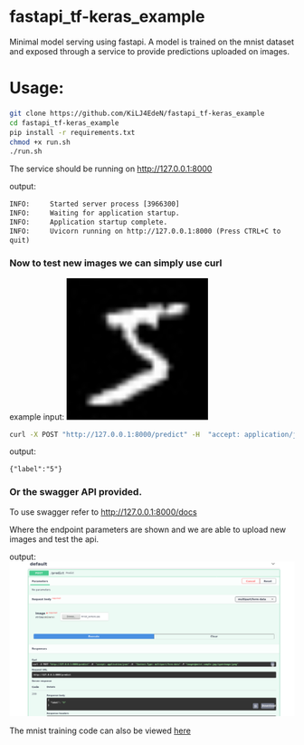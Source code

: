 # fastapi_tf-keras_example
Minimal model serving using fastapi.
A model is trained on the mnist dataset and exposed through a service to provide predictions uploaded on images.


# Usage:

```bash
git clone https://github.com/KiLJ4EdeN/fastapi_tf-keras_example
cd fastapi_tf-keras_example
pip install -r requirements.txt
chmod +x run.sh
./run.sh
```

The service should be running on http://127.0.0.1:8000

output:
```
INFO:     Started server process [3966300]
INFO:     Waiting for application startup.
INFO:     Application startup complete.
INFO:     Uvicorn running on http://127.0.0.1:8000 (Press CTRL+C to quit)
```

### Now to test new images we can simply use curl

example input:
<img src="https://github.com/KiLJ4EdeN/fastapi_tf-keras_example/blob/main/mnist_sample.jpg" width="250" height="250">


```bash
curl -X POST "http://127.0.0.1:8000/predict" -H  "accept: application/json" -H  "Content-Type: multipart/form-data" -F "image=@mnist_sample.jpg;type=image/jpeg"
```

output:
```
{"label":"5"}
```

### Or the swagger API provided.
To use swagger refer to http://127.0.0.1:8000/docs

Where the endpoint parameters are shown and we are able to upload new images and test the api.

output:
<img src="https://github.com/KiLJ4EdeN/fastapi_tf-keras_example/blob/main/output.png">



The mnist training code can also be viewed [here](https://github.com/KiLJ4EdeN/fastapi_tf-keras_example/blob/main/mnist.ipynb)
